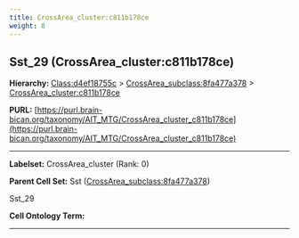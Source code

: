 ```yaml
---
title: CrossArea_cluster:c811b178ce
weight: 8
---
```

## Sst_29 (CrossArea_cluster:c811b178ce)
<b>Hierarchy: </b>
[Class:d4ef18755c](../Class_d4ef18755c) >
[CrossArea_subclass:8fa477a378](../CrossArea_subclass_8fa477a378) >
[CrossArea_cluster:c811b178ce](../CrossArea_cluster_c811b178ce)

**PURL:** [https://purl.brain-bican.org/taxonomy/AIT_MTG/CrossArea_cluster_c811b178ce](https://purl.brain-bican.org/taxonomy/AIT_MTG/CrossArea_cluster_c811b178ce)

---


**Labelset:** CrossArea_cluster (Rank: 0)

**Parent Cell Set:** Sst ([CrossArea_subclass:8fa477a378](../CrossArea_subclass_8fa477a378))

Sst_29


**Cell Ontology Term:** 

[MARKER GENES.]: #


---

[TRANSFERRED ANNOTATIONS.]: #


[AUTHOR ANNOTATION FIELDS.]: #

